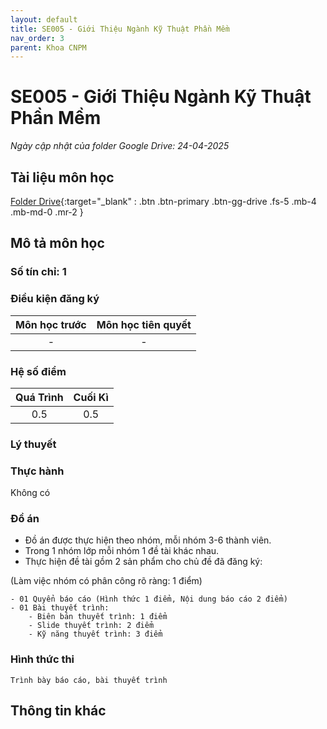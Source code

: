```yaml
---
layout: default
title: SE005 - Giới Thiệu Ngành Kỹ Thuật Phần Mềm
nav_order: 3
parent: Khoa CNPM
---
```


# SE005 - Giới Thiệu Ngành Kỹ Thuật Phần Mềm

*Ngày cập nhật của folder Google Drive: 24-04-2025*
## Tài liệu môn học

[Folder Drive](https://drive.google.com/drive/folders/1110qSw006JxLZ9XUY4a6kaSt4EMn3nl3?usp=drive_link){:target="_blank" : .btn .btn-primary .btn-gg-drive .fs-5 .mb-4 .mb-md-0 .mr-2 }

## Mô tả môn học

### Số tín chỉ: 1

### Điều kiện đăng ký

| Môn học trước| Môn học tiên quyết  |
|------|-----|
| <center>-</center>| <center>-</center>|

### Hệ số điểm
|   Quá Trình  |  Cuối Kì |
|------|-----|
| <center> 0.5 </center> | <center>0.5 </center> |

### Lý thuyết

### Thực hành
Không có
### Đồ án
- Đồ án được thực hiện theo nhóm, mỗi nhóm 3-6 thành viên.
- Trong 1 nhóm lớp mỗi nhóm 1 đề tài khác nhau.
- Thực hiện đề tài gồm 2 sản phẩm cho chủ đề đã đăng ký: 

(Làm việc nhóm có phân công rõ ràng: 1 điểm)

    - 01 Quyển báo cáo (Hình thức 1 điểm, Nội dung báo cáo 2 điểm)
    - 01 Bài thuyết trình:
        - Biên bản thuyết trình: 1 điểm
        - Slide thuyết trình: 2 điểm
        - Kỹ năng thuyết trình: 3 điểm

### Hình thức thi
    Trình bày báo cáo, bài thuyết trình
## Thông tin khác
